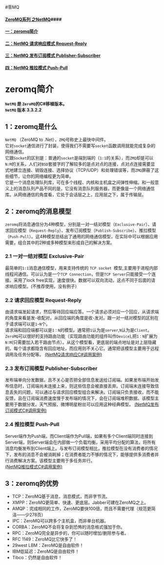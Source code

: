#零MQ
#### [ZeroMQ系列 之NetMQ](http://www.cnblogs.com/liusc/p/5461038.html)####

#### [一：zeromq简介](http://www.cnblogs.com/liusc/p/5461042.html)

#### [二：NetMQ 请求响应模式 Request-Reply](http://www.cnblogs.com/liusc/p/5461055.html)

#### [三：NetMQ 发布订阅模式 Publisher-Subscriber](http://www.cnblogs.com/liusc/p/5461060.html)

#### [四：NetMQ 推拉模式 Push-Pull](http://www.cnblogs.com/liusc/p/5461184.html)

# zeromq简介

**`NetMQ` 是  `ZeroMQ`的C#移植版本。**  
**`NetMQ` 版本 3.3.2.2**

## 1：zeromq是什么

`NetMQ` （ZeroMQ to .Net），`ZMQ`号称史上最快中间件。  
它对`socket`通信进行了封装，使得我们不需要写`socket`函数调用就能完成复杂的网络通信。  
它跟`Socket`的区别是：普通的`socket`是端到端的（`1:1`的关系），而`ZMQ`却是可以`N:M`的关系，人们对`BSD`套接字的了解较多的是点对点的连接，点对点连接需要显式地建立连接、销毁连接、选择协议（TCP/UDP）和处理错误等，而`ZMQ`屏蔽了这些细节，让你的网络编程更为简单。  
它是一个消息处理队列库，可在多个线程、内核和主机盒之间弹性伸缩。和一般意义上的消息队列产品不同的是，它没有消息队列服务器，而更像是一个网络通信库。从网络通信的角度看，它处于会话层之上，应用层之下，属于传输层。

## 2：zeromq的消息模型

`zeromq`将消息通信分为4种模型，分别是一对一结对模型（`Exclusive-Pair`）、请求回应模型（`Request-Reply`）、发布订阅模型（`Publish-Subscribe`）、推拉模型（`Push-Pull`）。这4种模型总结出了通用的网络通信模型，在实际中可以根据应用需要，组合其中的2种或多种模型来形成自己的解决方案。  

### 2.1 一对一结对模型 Exclusive-Pair

最简单的`1:1`消息通信模型，用来支持传统的 `TCP socket `模型,主要用于进程内部线程间通信。可以认为是一个`TCP Connection`，但是`TCP Server`只能接受一个连接。采用了lock free实现，速度很快。数据可以双向流动，这点不同于后面的请求响应模型。(不推荐使用，没有例子）

### 2.2 请求回应模型 Request-Reply

由请求端发起请求，然后等待回应端应答。一个请求必须对应一个回应，从请求端的角度来看是发-收配对，从回应端的角度是收-发对。跟一对一结对模型的区别在于请求端可以是`1~N`个。  
请求端和回应端都可以是`1：N`的模型。通常把`1`认为是`server`,`N`认为是`Client`。`ZeroMQ`可以很好的支持路由功能（实现路由功能的组件叫作`Device`),把`1：N`扩展为`N:M`(只需要加入若干路由节点）。从这个模型看，更底层的端点地址是对上层隐藏的。每个请求都隐含有回应地址，而应用则不关心它。通常把该模型主要用于远程调用及任务分配等。 
[(NetMQ请求响应C#调用案例)](http://www.cnblogs.com/liusc/p/5461055.html "NetMQ 请求响应模式 Request-Reply" )  

### 2.3 发布订阅模型 Publisher-Subscriber

发布端单向分发数据，且不关心是否把全部信息发送给订阅端。如果发布端开始发布信息时，订阅端尚未连接上来，则这些信息会被直接丢弃。订阅端未连接导致信息丢失的问题，可以通过与请求回应模型组合来解决。订阅端只负责接收，而不能反馈，且在订阅端消费速度慢于发布端的情况下，会在订阅端堆积数据。该模型主要用于数据分发。天气预报、微博明星粉丝可以应用这种经典模型。 [(NetMQ发布订阅模式C#调用案例)](http://www.cnblogs.com/liusc/p/5461060.html "NetMQ 发布订阅模式 Publisher-Subscriber ")

### 2.4 推拉模型 Push-Pull

Server端作为Push端，而Client端作为Pull端，如果有多个Client端同时连接到Server端，则Server端会在内部做一个负载均衡，采用平均分配的算法，将所有消息均衡发布到Client端上。与发布订阅模型相比，推拉模型在没有消费者的情况下，发布的消息不会被消耗掉；在消费者能力不够的情况下，能够提供多消费者并行消费解决方案。该模型主要用于多任务并行。  
[(NetMQ推拉模式C#调用案例)](http://www.cnblogs.com/liusc/p/5461184.html "NetMQ 推拉模式 Push-Pull")

## 3：zeromq的优势

- TCP：ZeroMQ基于消息，消息模式，而非字节流。
- XMPP：ZeroMQ更简单、快速、更底层。Jabber可建在ZeroMQ之上。
- AMQP：完成相同的工作，ZeroMQ要快100倍，而且不需要代理（规范更简洁——少278页）
- IPC：ZeroMQ可以跨多个主机盒，而非单台机器。
- CORBA：ZeroMQ不会将复杂到恐怖的消息格式强加于你。
- RPC：ZeroMQ完全是异步的，你可以随时增加/删除参与者。
- RFC 1149：ZeroMQ比它快多了！
- 29west LBM：ZeroMQ是自由软件！
- IBM低延迟：ZeroMQ是自由软件！
- Tibco：仍然是自由软件！
